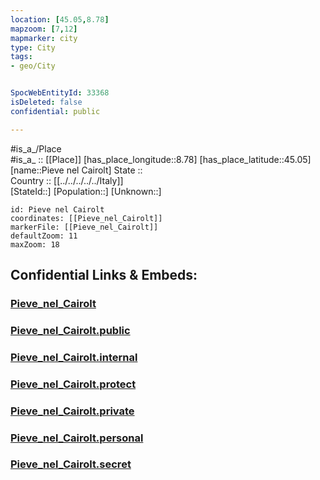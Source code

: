 ```yaml
---
location: [45.05,8.78] 
mapzoom: [7,12] 
mapmarker: city 
type: City
tags:
- geo/City


SpocWebEntityId: 33368
isDeleted: false
confidential: public

---
```

#is_a_/Place  
#is_a_ :: [[Place]] 
[has_place_longitude::8.78] 
[has_place_latitude::45.05] 
[name::Pieve nel Cairolt] 
State ::  
Country :: [[../../../../../Italy]]  
[StateId::] 
[Population::] 
[Unknown::] 


```leaflet
id: Pieve nel Cairolt
coordinates: [[Pieve_nel_Cairolt]] 
markerFile: [[Pieve_nel_Cairolt]] 
defaultZoom: 11 
maxZoom: 18
```


## Confidential Links & Embeds: 

### [Pieve_nel_Cairolt](/_Standards/Earth/Continent/Europe/Europe~South/Italy/regions~Italy/Lombardy/Pavia.Province/City/Pieve_nel_Cairolt.md) 

### [Pieve_nel_Cairolt.public](/_public/Earth/Continent/Europe/Europe~South/Italy/regions~Italy/Lombardy/Pavia.Province/City/Pieve_nel_Cairolt.public.md) 

### [Pieve_nel_Cairolt.internal](/_internal/Earth/Continent/Europe/Europe~South/Italy/regions~Italy/Lombardy/Pavia.Province/City/Pieve_nel_Cairolt.internal.md) 

### [Pieve_nel_Cairolt.protect](/_protect/Earth/Continent/Europe/Europe~South/Italy/regions~Italy/Lombardy/Pavia.Province/City/Pieve_nel_Cairolt.protect.md) 

### [Pieve_nel_Cairolt.private](/_private/Earth/Continent/Europe/Europe~South/Italy/regions~Italy/Lombardy/Pavia.Province/City/Pieve_nel_Cairolt.private.md) 

### [Pieve_nel_Cairolt.personal](/_personal/Earth/Continent/Europe/Europe~South/Italy/regions~Italy/Lombardy/Pavia.Province/City/Pieve_nel_Cairolt.personal.md) 

### [Pieve_nel_Cairolt.secret](/_secret/Earth/Continent/Europe/Europe~South/Italy/regions~Italy/Lombardy/Pavia.Province/City/Pieve_nel_Cairolt.secret.md)

